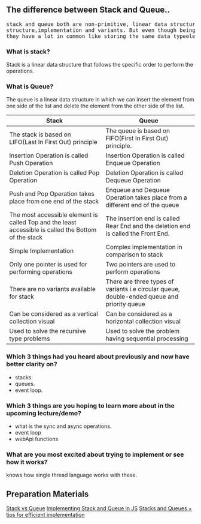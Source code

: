 ## The difference between Stack and Queue..
<pre>stack and queue both are non-primitive, linear data structures with so many differences in certain ways like mechanism,
structure,implementation and variants. But even though being different from one another,
they have a lot in common like storing the same data typeelements and with so many practical applications in real life. </pre>

### What is stack?
Stack is a linear data structure that follows the specific order to perform the operations. 

### What is Queue?
The queue is a linear data structure in which we can insert the element from one side of the list and delete the element from the other side of the list.

| Stack | Queue |
| --- | ----------- |
| The stack is based on LIFO(Last In First Out) principle| The queue is based on FIFO(First In First Out) principle.|
| Insertion Operation is called Push Operation|Insertion Operation is called Enqueue Operation|
| Deletion Operation is called Pop Operation|Deletion Operation is called Dequeue Operation|
|Push and Pop Operation takes place from one end of the stack|Enqueue and Dequeue Operation takes place from a different end of the queue|
|The most accessible element is called Top and the least accessible is called the Bottom of the stack|The insertion end is called Rear End and the deletion end is called the Front End.|
|Simple Implementation 	|	Complex implementation in comparison to stack|
|Only one pointer is used for performing operations |Two pointers are used to perform operations|
|There are no variants available for stack|There are three types of variants i.e circular queue, double-ended queue and priority queue|
|Can be considered as a vertical collection visual|Can be considered as a horizontal collection  visual|
|Used to solve the recursive type problems|Used to solve the problem having sequential processing|

### Which 3 things had you heard about previously and now have better clarity on?

<ul>
  <li>stacks.</li>
  <li>queues.</li>
  <li>event loop.</li>
</ul>

### Which 3 things are you hoping to learn more about in the upcoming lecture/demo?
<ul>
  <li>what is the sync and async operations.</li>
  <li>event loop </li>
  <li>webApi functions</li>
</ul>

### What are you most excited about trying to implement or see how it works?
knows how single thread language works with these.



## Preparation Materials
[Stack vs Queue](https://favtutor.com/blogs/stack-vs-queue)
[Implementing Stack and Queue in JS](https://medium.com/globant/implementing-stack-and-queue-in-js-600c81a92120)
[Stacks and Queues + tips for efficient implementation]()

